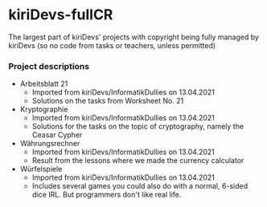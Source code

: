# kiriDevs-fullCR
The largest part of kiriDevs' projects with copyright being fully managed by kiriDevs (so no code from tasks or teachers, unless permitted)

### Project descriptions
- Arbeitsblatt 21
  - Imported from kiriDevs/InformatikDullies on 13.04.2021
  - Solutions on the tasks from Worksheet No. 21
- Kryptographie
  - Imported from kiriDevs/InformatikDullies on 13.04.2021
  - Solutions for the tasks on the topic of cryptography, namely the Ceasar Cypher
- Währungsrechner
  - Imported from kiriDevs/InformatikDullies on 13.04.2021
  - Result from the lessons where we made the currency calculator
- Würfelspiele
  - Imported from kiriDevs/InformatikDullies on 13.04.2021
  - Includes several games you could also do with a normal, 6-sided dice IRL. But programmers don't like real life.